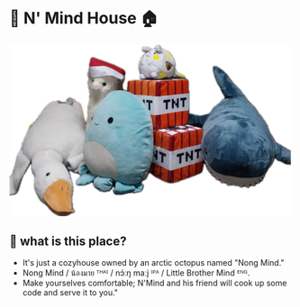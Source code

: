 # 🐙 N' Mind House 🏠

<img src="https://raw.githubusercontent.com/NongMindHouse/.github/main/profile/asset/img/NongMindFamily.png" alt="demo" width="500"  />

## 🌊 what is this place?
- It's just a cozyhouse owned by an arctic octopus named "Nong Mind."
- Nong Mind / น้องมาย ᵀᴴᴬᴵ / nɔ́ːŋ maːj ᴵᴾᴬ / Little Brother Mind ᴱᴺᴳ.
- Make yourselves comfortable; N'Mind and his friend will cook up some code and serve it to you."
